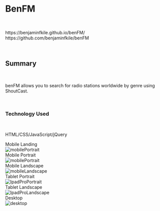 <h1>BenFM</h1>
<br>
<p>
https://benjaminfkile.github.io/benFM/
<br>
https://github.com/benjaminfkile/benFM
</p>
<br>
<h2>Summary</h2>
<br>
<p>
benFM allows you to search for radio stations worldwide by genre using ShoutCast.
</p>
<br>
<h3>Technology Used</h3>
<br>
<p>
HTML/CSS/JavaScript/jQuery  
</p>

Mobile Landing
<br>
![mobilePortrait](https://user-images.githubusercontent.com/34235864/65115787-6b079100-d9a5-11e9-900c-137b39269f9b.PNG)
<br>
Mobile Portrait
<br>
![mobilePortrait](https://user-images.githubusercontent.com/34235864/65115787-6b079100-d9a5-11e9-900c-137b39269f9b.PNG)
<br>
Mobile Landscape
<br>
![mobileLandscape](https://user-images.githubusercontent.com/34235864/65115792-6ba02780-d9a5-11e9-85df-16b3c7d7ffb9.PNG)
<br>
Tablet Portrait
<br>
![IpadProPortrait](https://user-images.githubusercontent.com/34235864/65115791-6ba02780-d9a5-11e9-90c7-a4ac66cab895.PNG)
<br>
Tablet Landscape
<br>
![IpadProLandscape](https://user-images.githubusercontent.com/34235864/65115790-6ba02780-d9a5-11e9-8107-47b68ab1d3b8.PNG)
<br>
Desktop
<br>
![desktop](https://user-images.githubusercontent.com/34235864/65115788-6ba02780-d9a5-11e9-9bec-46e1c99e6ed0.PNG)
<br>

